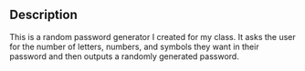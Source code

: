 ## Description
  This is a random password generator I created for my class.
  It asks the user for the number of letters, numbers, and symbols they want in their password
  and then outputs a randomly generated password. 
